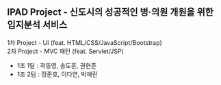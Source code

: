 ## IPAD Project - 신도시의 성공적인 병·의원 개원을 위한 입지분석 서비스<br>
1차 Project - UI (feat.  HTML/CSS/JavaScript/Bootstrap) <br>
2차 Project - MVC 패턴 (feat. Servlet/JSP)

- 1조 1팀 : 곽동영, 송도훈, 권현준
- 1조 2팀 : 장준호, 이다연, 박예린
